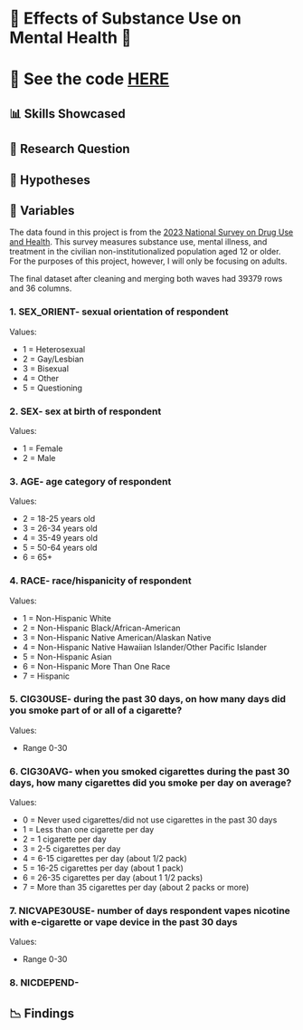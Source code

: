 # 💊 Effects of Substance Use on Mental Health 🧠

# 👀 See the code [HERE]()

## 📊 Skills Showcased

## 🤷 Research Question

## 🔎 Hypotheses

## 📖 Variables
The data found in this project is from the [2023 National Survey on Drug Use and Health](https://www.samhsa.gov/data/data-we-collect/nsduh-national-survey-drug-use-and-health/national-releases/2023). This survey measures substance use, mental illness, and treatment in the civilian non-institutionalized population aged 12 or older. For the purposes of this project, however, I will only be focusing on adults. 

The final dataset after cleaning and merging both waves had 39379 rows and 36 columns.

### 1. **SEX_ORIENT**- sexual orientation of respondent
Values:

* 1 = Heterosexual
* 2 = Gay/Lesbian
* 3 = Bisexual
* 4 = Other
* 5 = Questioning

### 2. **SEX**- sex at birth of respondent
Values:

* 1 = Female
* 2 = Male

### 3. **AGE**- age category of respondent
Values:

* 2 = 18-25 years old
* 3 = 26-34 years old
* 4 = 35-49 years old
* 5 = 50-64 years old
* 6 = 65+

### 4. **RACE**- race/hispanicity of respondent
Values:

* 1 = Non-Hispanic White
* 2 = Non-Hispanic Black/African-American
* 3 = Non-Hispanic Native American/Alaskan Native
* 4 = Non-Hispanic Native Hawaiian Islander/Other Pacific Islander
* 5 = Non-Hispanic Asian
* 6 = Non-Hispanic More Than One Race
* 7 = Hispanic

### 5. **CIG30USE**- during the past 30 days, on how many days did you smoke part of or all of a cigarette?
Values:

* Range 0-30

### 6. **CIG30AVG**- when you smoked cigarettes during the past 30 days, how many cigarettes did you smoke per day on average?
Values:

* 0 = Never used cigarettes/did not use cigarettes in the past 30 days
* 1 = Less than one cigarette per day
* 2 = 1 cigarette per day
* 3 = 2-5 cigarettes per day
* 4 = 6-15 cigarettes per day (about 1/2 pack)
* 5 = 16-25 cigarettes per day (about 1 pack)
* 6 = 26-35 cigarettes per day (about 1 1/2 packs)
* 7 = More than 35 cigarettes per day (about 2 packs or more)

### 7. **NICVAPE30USE**- number of days respondent vapes nicotine with e-cigarette or vape device in the past 30 days
Values:

* Range 0-30

### 8. **NICDEPEND**- 

## 📉 Findings
